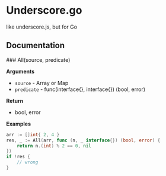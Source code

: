 Underscore.go
==========================================

like underscore.js, but for Go

## Documentation

<a name="all" />
### All(source, predicate)

__Arguments__

* `source` - Array or Map
* `predicate` - func(interface{}, interface{}) (bool, error)

__Return__

* bool, error

__Examples__

```go
arr := []int{ 2, 4 }
res, _ := All(arr, func (n, _ interface{}) (bool, error) {
	return n.(int) % 2 == 0, nil	
})
if !res {
	// wrong
}
```
